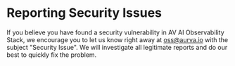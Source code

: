 # Reporting Security Issues

If you believe you have found a security vulnerability in AV AI Observability Stack, we encourage you to let us know right away at oss@aurva.io with the subject "Security Issue". We will investigate all legitimate reports and do our best to quickly fix the problem.
